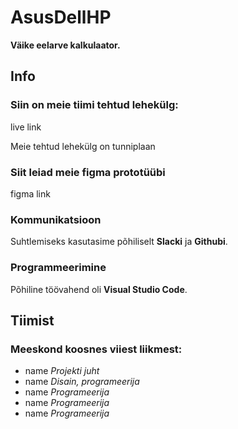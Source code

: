 # AsusDellHP

**Väike eelarve kalkulaator.**

## Info

### Siin on meie tiimi tehtud lehekülg:

live link

Meie tehtud lehekülg on tunniplaan

### Siit leiad meie figma prototüübi

figma link

### Kommunikatsioon

Suhtlemiseks kasutasime põhiliselt **Slacki** ja **Githubi**.

### Programmeerimine

Põhiline töövahend oli **Visual Studio Code**.

## Tiimist

### Meeskond koosnes viiest liikmest:

- name _Projekti juht_
- name _Disain, programeerija_
- name _Programeerija_
- name _Programeerija_
- name _Programeerija_
